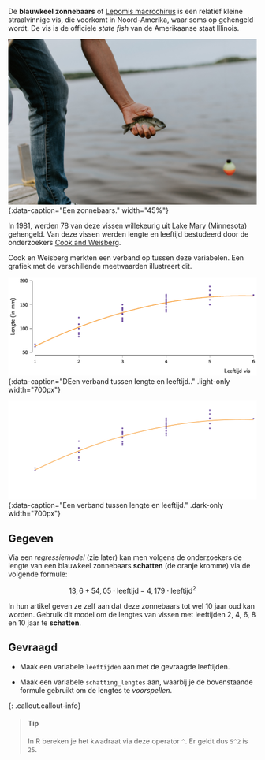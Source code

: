 De **blauwkeel zonnebaars** of <a href="https://nl.wikipedia.org/wiki/Lepomis_macrochirus" target="_blank">Lepomis macrochirus</a> is een relatief kleine straalvinnige vis, die voorkomt in Noord-Amerika, waar soms op gehengeld wordt. De vis is de officiele *state fish* van de Amerikaanse staat Illinois.

![Een zonnebaars.](media/kelly-sikkema.jpg "Foto door Kelly Sikkema op Unsplash."){:data-caption="Een zonnebaars." width="45%"}

In 1981, werden 78 van deze vissen willekeurig uit <a href="https://en.wikipedia.org/wiki/Lake_Mary_Township,_Douglas_County,_Minnesota" target="_blank">Lake Mary</a> (Minnesota) gehengeld. Van deze vissen werden lengte en leeftijd bestudeerd door de onderzoekers <a href="https://books.google.be/books?hl=nl&lr=&id=PI2FJzBh2vMC&oi=fnd&pg=PR3&ots=3Axdp6hJeJ&sig=ChSK61zesxlUPurWDvy3ayfbZ_0&redir_esc=y#v=onepage&q&f=false" target="_blank">Cook and Weisberg</a>.

Cook en Weisberg merkten een verband op tussen deze variabelen. Een grafiek met de verschillende meetwaarden illustreert dit.

![Een verband tussen lengte en leeftijd.](media/bluegill.png "Een verband tussen lengte en leeftijd."){:data-caption="DEen verband tussen lengte en leeftijd.." .light-only width="700px"}

![Een verband tussen lengte en leeftijd.](media/bluegill_dark.png "Een verband tussen lengte en leeftijd."){:data-caption="Een verband tussen lengte en leeftijd." .dark-only width="700px"}

## Gegeven

Via een *regressiemodel* (zie later) kan men volgens de onderzoekers de lengte van een blauwkeel zonnebaars **schatten** (de oranje kromme) via de volgende formule:

$$
13,6 + 54,05 \cdot \text{leeftijd} - 4,179\cdot \text{leeftijd}^2
$$

In hun artikel geven ze zelf aan dat deze zonnebaars tot wel 10 jaar oud kan worden. Gebruik dit model om de lengtes van vissen met leeftijden 2, 4, 6, 8 en 10 jaar te **schatten**.

## Gevraagd

- Maak een variabele `leeftijden` aan met de gevraagde leeftijden.

- Maak een variabele `schatting_lengtes` aan, waarbij je de bovenstaande formule gebruikt om de lengtes te *voorspellen*. 

{: .callout.callout-info}
>#### Tip
>
> In R bereken je het kwadraat via deze operator `^`. Er geldt dus `5^2` is `25`.